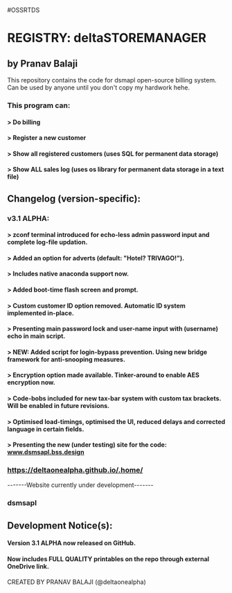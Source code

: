 #OSSRTDS
# REGISTRY: deltaSTOREMANAGER
## by Pranav Balaji

This repository contains the code for dsmapl
open-source billing system. Can be used by anyone until you don't copy my hardwork hehe.

### This program can:
#### > Do billing

#### > Register a new customer

#### > Show all registered customers (uses SQL for permanent data storage)

#### > Show ALL sales log (uses os library for permanent data storage in a text file)


## Changelog (version-specific):
### v3.1 ALPHA:

#### > zconf terminal introduced for echo-less admin password input and complete log-file updation.

#### > Added an option for adverts (default: "Hotel? TRIVAGO!").

#### > Includes native anaconda support now.

#### > Added boot-time flash screen and prompt. 

#### > Custom customer ID option removed. Automatic ID system implemented in-place.

#### > Presenting main password lock and user-name input with (username) echo in main script.

#### > NEW: Added script for login-bypass prevention. Using new bridge framework for anti-snooping measures.

#### > Encryption option made available. Tinker-around to enable AES encryption now.

#### > Code-bobs included for new tax-bar system with custom tax brackets. Will be enabled in future revisions.

#### > Optimised load-timings, optimised the UI, reduced delays and corrected language in certain fields. 

#### > Presenting the new (under testing) site for the code: www.dsmsapl.bss.design



### https://deltaonealpha.github.io/.home/
-------Website currently under development-------
### dsmsapl



## Development Notice(s):
#### Version 3.1 ALPHA now released on GitHub.
#### Now includes FULL QUALITY printables on the repo through external OneDrive link.

CREATED BY PRANAV BALAJI
(@deltaonealpha)
